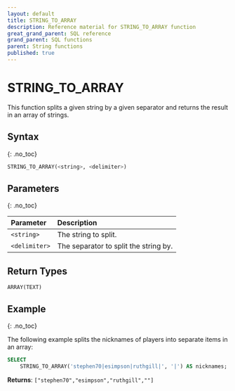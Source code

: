 ```yaml
---
layout: default
title: STRING_TO_ARRAY
description: Reference material for STRING_TO_ARRAY function
great_grand_parent: SQL reference
grand_parent: SQL functions
parent: String functions
published: true
---
```


# STRING_TO_ARRAY

This function splits a given string by a given separator and returns the result in an array of strings.

## Syntax
{: .no_toc}

```sql
STRING_TO_ARRAY(<string>, <delimiter>)
```
## Parameters 
{: .no_toc}

| Parameter     | Description                           |
| :------------- | :------------------------------------- |
| `<string>`    | The string to split.                  |
| `<delimiter>` | The separator to split the string by. |

## Return Types
`ARRAY(TEXT)`

## Example
{: .no_toc}

The following example splits the nicknames of players into separate items in an array: 
```sql
SELECT
	STRING_TO_ARRAY('stephen70|esimpson|ruthgill|', '|') AS nicknames;
```

**Returns**: `["stephen70","esimpson","ruthgill",""]`
